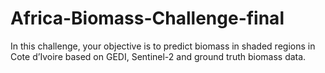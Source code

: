 # Africa-Biomass-Challenge-final
In this challenge, your objective is to predict biomass in shaded regions in Cote d’Ivoire based on GEDI, Sentinel-2 and ground truth biomass data.
